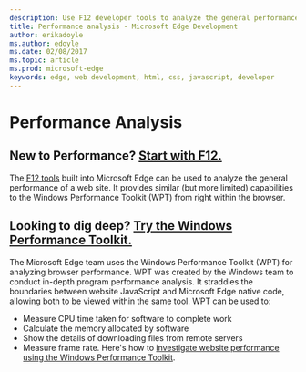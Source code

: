 ---description: Use F12 developer tools to analyze the general performance of websites.
title: Performance analysis - Microsoft Edge Development
author: erikadoyle
ms.author: edoyle
ms.date: 02/08/2017
ms.topic: article
ms.prod: microsoft-edge
keywords: edge, web development, html, css, javascript, developer
---# Performance Analysis## New to Performance? [Start with F12.](./f12-devtools-guide.md)The [F12 tools](./f12-devtools-guide.md) built into Microsoft Edge can be used to analyze the general performance of a web site. It provides similar (but more limited) capabilities to the Windows Performance Toolkit (WPT) from right within the browser.## Looking to dig deep? [Try the Windows Performance Toolkit.](./performance-analysis/windows-performance-toolkit.md)The Microsoft Edge team uses the Windows Performance Toolkit (WPT) for analyzing browser performance. WPT was created by the Windows team to conduct in-depth program performance analysis. It straddles the boundaries between website JavaScript and Microsoft Edge native code, allowing both to be viewed within the same tool. WPT can be used to: - Measure CPU time taken for software to complete work - Calculate the memory allocated by software - Show the details of downloading files from remote servers - Measure frame rate. Here's how to [investigate website performance using the Windows Performance Toolkit](./performance-analysis/windows-performance-toolkit.md).